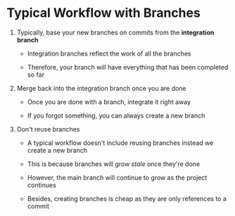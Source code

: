 # Typical Workflow with Branches

1. Typically, base your new branches on commits from the **integration branch**

    - Integration branches reflect the work of all the branches

    - Therefore, your branch will have everything that has been completed so far

2. Merge back into the integration branch once you are done

    - Once you are done with a branch, integrate it right away

    - If you forgot something, you can always create a new branch

3. Don't reuse branches

    - A typical workflow doesn't include reusing branches instead we create a new
    branch

    - This is because branches will grow *stale* once they're done

    - However, the main branch will continue to grow as the project continues

    - Besides, creating branches is cheap as they are only references to a commit
